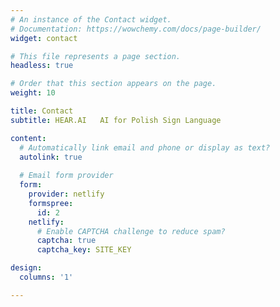 ```yaml
---
# An instance of the Contact widget.
# Documentation: https://wowchemy.com/docs/page-builder/
widget: contact

# This file represents a page section.
headless: true

# Order that this section appears on the page.
weight: 10

title: Contact
subtitle: HEAR.AI   AI for Polish Sign Language

content:
  # Automatically link email and phone or display as text?
  autolink: true
  
  # Email form provider
  form:
    provider: netlify
    formspree:
      id: 2
    netlify:
      # Enable CAPTCHA challenge to reduce spam?
      captcha: true
      captcha_key: SITE_KEY

design:
  columns: '1'

---
```



